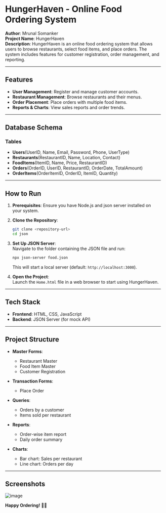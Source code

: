 # HungerHaven - Online Food Ordering System

**Author**: Mrunal Somanker  
**Project Name**: HungerHaven  
**Description**: HungerHaven is an online food ordering system that allows users to browse restaurants, select food items, and place orders. The system includes features for customer registration, order management, and reporting.

---

## Features

- **User Management**: Register and manage customer accounts.
- **Restaurant Management**: Browse restaurants and their menus.
- **Order Placement**: Place orders with multiple food items.
- **Reports & Charts**: View sales reports and order trends.

---

## Database Schema

### Tables
- **Users**(UserID, Name, Email, Password, Phone, UserType)  
- **Restaurants**(RestaurantID, Name, Location, Contact)  
- **FoodItems**(ItemID, Name, Price, RestaurantID)  
- **Orders**(OrderID, UserID, RestaurantID, OrderDate, TotalAmount)  
- **OrderItems**(OrderItemID, OrderID, ItemID, Quantity)  

---

## How to Run

1. **Prerequisites**: Ensure you have Node.js and json server installed on your system.
2. **Clone the Repository**:  
   ```bash
   git clone <repository-url>
   cd json
   ```
3. **Set Up JSON Server**:  
   Navigate to the folder containing the JSON file and run:  
   ```bash
   npx json-server food.json
   ```
   This will start a local server (default: `http://localhost:3000`).

4. **Open the Project**:  
   Launch the `Home.html` file in a web browser to start using HungerHaven.

---

## Tech Stack

- **Frontend**: HTML, CSS, JavaScript  
- **Backend**: JSON Server (for mock API)  

---

## Project Structure

- **Master Forms**:
  - Restaurant Master  
  - Food Item Master  
  - Customer Registration  

- **Transaction Forms**:
  - Place Order  

- **Queries**:
  - Orders by a customer  
  - Items sold per restaurant  

- **Reports**:
  - Order-wise item report  
  - Daily order summary  

- **Charts**:
  - Bar chart: Sales per restaurant  
  - Line chart: Orders per day  

---

## Screenshots
![image](https://github.com/user-attachments/assets/9f572135-f547-4a3f-8d3f-0e0193209351)


**Happy Ordering!** 🍔🍕
